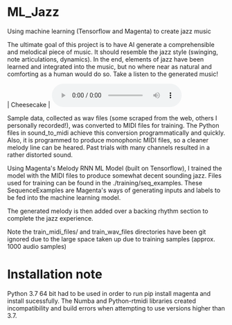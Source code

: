 # ML_Jazz
Using machine learning (Tensorflow and Magenta) to create jazz music

The ultimate goal of this project is to have AI generate a comprehensible and melodical piece of music. It should resemble the jazz style (swinging, note articulations, dynamics). In the end, elements of jazz have been learned and integrated into the music, but no where near as natural and comforting as a human would do so. Take a listen to the generated music!

| Cheesecake | <audio src="Blues_for_Allice_ML_v1.mp3" controls></audio>

Sample data, collected as wav files (some scraped from the web, others I personally recorded!), was converted to MIDI files for training. The Python files in sound_to_midi achieve this conversion programmatically and quickly. Also, it is programmed to produce monophonic MIDI files, so a cleaner melody line can be heared. Past trials with many channels resulted in a rather distorted sound. 

Using Magenta's Melody RNN ML Model (built on Tensorflow), I trained the model with the MIDI files to produce somewhat decent sounding jazz. Files used for training can be found in the ./training/seq_examples. These SequenceExamples are Magenta's ways of generating inputs and labels to be fed into the machine learning model. 

The generated melody is then added over a backing rhythm section to complete the jazz experience.

Note the train_midi_files/ and train_wav_files directories have been git ignored due to the large space taken up due to training samples (approx. 1000 audio samples)

# Installation note
Python 3.7 64 bit had to be used in order to run pip install magenta and install sucessfully. The Numba and Python-rtmidi libraries created incompatibility and build errors when attempting to use versions higher than 3.7. 

